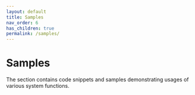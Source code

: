 ```yaml
---
layout: default
title: Samples
nav_order: 6
has_children: true
permalink: /samples/
---
```


# Samples

The section contains code snippets and samples demonstrating usages of various system functions.

